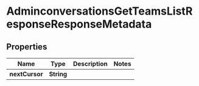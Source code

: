 

# AdminconversationsGetTeamsListResponseResponseMetadata


## Properties

| Name | Type | Description | Notes |
|------------ | ------------- | ------------- | -------------|
|**nextCursor** | **String** |  |  |



